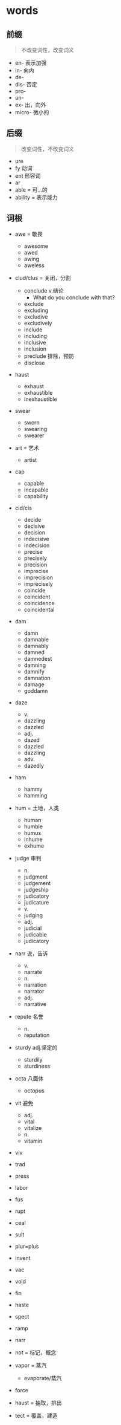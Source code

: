 # words

## 前缀 
>  不改变词性，改变词义
- en- 表示加强
- in- 向内
- de- 
- dis- 否定
- pro-
- un-
- ex- 出，向外
- micro- 微小的

## 后缀
>  改变词性，不改变词义
- ure 
- fy 动词
- ent 形容词
- ar
- able = 可...的
- ability = 表示能力

## 词根
- awe = 敬畏
  - awesome
  - awed
  - awing
  - aweless
- clud/clus = 关闭，分割
  - conclude v.结论
    - What do you conclude with that?
  - exclude
  - excluding
  - excludive
  - excludively
  - include
  - including
  - inclusive
  - inclusion
  - preclude 排除，预防
  - disclose

- haust
  - exhaust
  - exhaustible
  - inexhaustible

- swear
  - sworn
  - swearing
  - swearer
- art = 艺术
    - artist
- cap
  - capable
  - incapable
  - capability
- cid/cis
    - decide  
    - decisive
    - decision
    - indecisive
    - indecision
    - precise
    - precisely
    - precision
    - imprecise
    - imprecision
    - imprecisely
    - coincide
    - coincident
    - coincidence
    - coincidental

- dam
  - damn
  - damnable
  - damnably
  - damned
  - damnedest
  - damning
  - damnify
  - damnation
  - damage
  - goddamn

- daze
  - v.
  - dazzling
  - dazzled
  - adj.
  - dazed
  - dazzled
  - dazzling
  - adv.
  - dazedly
    
- ham
  - hammy
  - hamming
- hum = 土地，人类
  - human
  - humble
  - humus
  - inhume
  - exhume
- judge 审判
    - n.
    - judgment
    - judgement
    - judgeship
    - judicatory
    - judicature
    - v.
    - judging
    - adj.
    - judicial
    - judicable
    - judicatory
- narr 说，告诉
  - v.
  - narrate
  - n.
  - narration
  - narrator
  - adj.
  - narrative
- repute 名誉
  - n.
  - reputation
- sturdy adj.坚定的
  - sturdily
  - sturdiness
- octa 八面体
  - octopus

- vit 避免
  - adj.
  - vital
  - vitalize
  - n.
  - vitamin
- viv
- trad
- press
- labor
- fus
- rupt
- ceal
- sult
- plur=plus
- invent
- vac
- void
- fin
- haste
- spect
- ramp
- narr
- not = 标记，概念
- vapor = 蒸汽 
    -  evaporate/蒸汽
- force
- haust = 抽取，排出
- tect = 覆盖，建造

